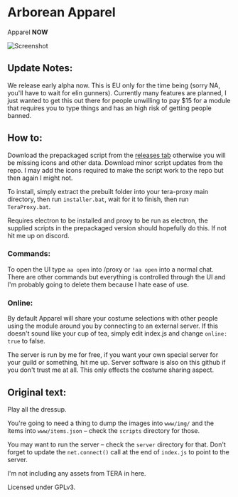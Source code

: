 # Arborean Apparel
Apparel **NOW**

![Screenshot](https://imgur.com/c3EtmsA.jpg)

## Update Notes:
We release early alpha now. This is EU only for the time being (sorry NA, you'll have to wait for elin gunners). Currently many features are planned, I just wanted to get this out there for people unwilling to pay $15 for a module that requires you to type things and has an high risk of getting people banned.

## How to:
Download the prepackaged script from the [releases tab](https://github.com/hugedong69/arborean-apparel/releases) otherwise you will be missing icons and other data. Download minor script updates from the repo. I may add the icons required to make the script work to the repo but then again I might not.

To install, simply extract the prebuilt folder into your tera-proxy main directory, then run `installer.bat`, wait for it to finish, then run `TeraProxy.bat`.

Requires electron to be installed and proxy to be run as electron, the supplied scripts in the prepackaged version should hopefully do this. If not hit me up on discord. 

### Commands:
To open the UI type `aa open` into /proxy or `!aa open` into a normal chat. There are other commands but everything is controlled through the UI and I'm probably going to delete them because I hate ease of use.

### Online:
By default Apparel will share your costume selections with other people using the module around you by connecting to an external server. If this doesn't sound like your cup of tea, simply edit index.js and change `online: true` to false.

The server is run by me for free, if you want your own special server for your guild or something, hit me up. Server software is also on this github if you don't trust me at all. This only effects the costume sharing aspect.

## Original text:
Play all the dressup.

You're going to need a thing to dump the images into `www/img/` and the items into `www/items.json` – check the `scripts` directory for those.

You may want to run the server – check the `server` directory for that. Don't forget to update the `net.connect()` call at the end of `index.js` to point to the server.

I'm not including any assets from TERA in here.

Licensed under GPLv3.
